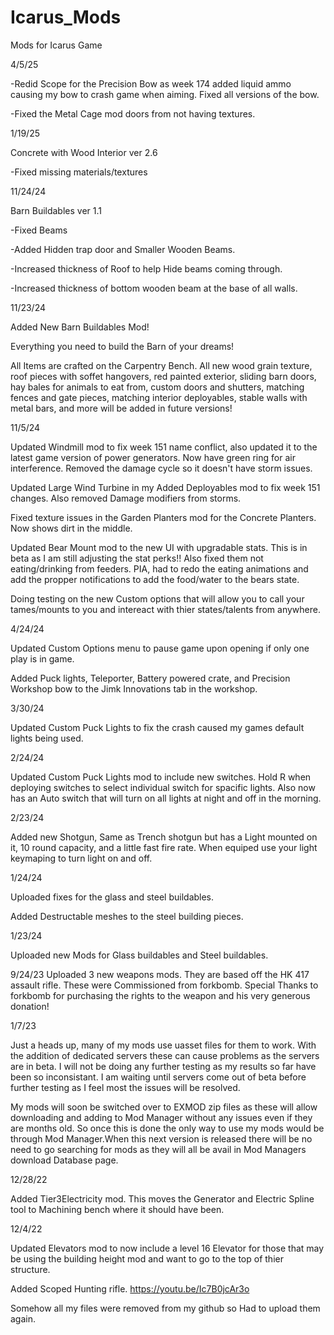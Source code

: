 # Icarus_Mods
Mods for Icarus Game

4/5/25

-Redid Scope for the Precision Bow as week 174 added liquid ammo causing my bow to crash game when aiming. Fixed all versions of the bow.

-Fixed the Metal Cage mod doors from not having textures.

1/19/25

Concrete with Wood Interior ver 2.6

-Fixed missing materials/textures

11/24/24

Barn Buildables ver 1.1

-Fixed Beams

-Added Hidden trap door and Smaller Wooden Beams.

-Increased thickness of Roof to help Hide beams coming through.

-Increased thickness of bottom wooden beam at the base of all walls.


11/23/24

Added New Barn Buildables Mod!

Everything you need to build the Barn of your dreams! 

All Items are crafted on the Carpentry Bench. All new wood grain texture, roof pieces with soffet hangovers, red painted exterior, sliding barn doors, hay bales for animals to eat from, custom doors and shutters, matching fences and gate pieces, matching interior deployables, stable walls with metal bars, and more will be added in future versions!

11/5/24

Updated Windmill mod to fix week 151 name conflict, also updated it to the latest game version of power generators. Now have green ring for air interference. Removed the damage cycle so it doesn't have storm issues.

Updated Large Wind Turbine in my Added Deployables mod to fix week 151 changes. Also removed Damage modifiers from storms.

Fixed texture issues in the Garden Planters mod for the Concrete Planters. Now shows dirt in the middle.

Updated Bear Mount mod to the new UI with upgradable stats. This is in beta as I am still adjusting the stat perks!! Also fixed them not eating/drinking from feeders. PIA, had to redo the eating animations and add the propper notifications to add the food/water to the bears state.

Doing testing on the new Custom options that will allow you to call your tames/mounts to you and intereact with thier states/talents from anywhere.

4/24/24

Updated Custom Options menu to pause game upon opening if only one play is in game.

Added Puck lights, Teleporter, Battery powered crate, and Precision Workshop bow to the Jimk Innovations tab in the workshop.

3/30/24

Updated Custom Puck Lights to fix the crash caused my games default lights being used.

2/24/24

Updated Custom Puck Lights mod to include new switches. Hold R when deploying switches to select individual switch for spacific lights. Also now has an Auto switch that will turn on all lights at night and off in the morning.

2/23/24

Added new Shotgun, Same as Trench shotgun but has a Light mounted on it, 10 round capacity, and a little fast fire rate. When equiped use your light keymaping to turn light on and off.

1/24/24

Uploaded fixes for the glass and steel buildables.

Added Destructable meshes to the steel building pieces.

1/23/24

Uploaded new Mods for Glass buildables and Steel buildables.

9/24/23
Uploaded 3 new weapons mods. They are based off the HK 417 assault rifle. These were Commissioned from forkbomb. Special Thanks to forkbomb for purchasing the rights to the weapon and his very generous donation!

1/7/23

Just a heads up, many of my mods use uasset files for them to work. With the addition of dedicated servers these can cause problems as the servers are in beta. I will not be doing any further testing as my results so far have been so inconsistant. I am waiting until servers come out of beta before further testing as I feel most the issues will be resolved.

My mods will soon be switched over to EXMOD zip files as these will allow downloading and adding to Mod Manager without any issues even if they are months old. So once this is done the only way to use my mods would be through Mod Manager.When this next version is released there will be no need to go searching for mods as they will all be avail in Mod Managers download Database page.

12/28/22

Added Tier3Electricity mod. This moves the Generator and Electric Spline tool to Machining bench where it should have been.


12/4/22

Updated Elevators mod to now include a level 16 Elevator for those that may be using the building height mod and want to go to the top of thier structure.

Added Scoped Hunting rifle.
https://youtu.be/Ic7B0jcAr3o


Somehow all my files were removed from my github so Had to upload them again.
